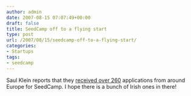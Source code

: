 ```yaml
---
author: admin
date: 2007-08-15 07:07:49+00:00
draft: false
title: SeedCamp off to a flying start
type: post
url: /2007/08/15/seedcamp-off-to-a-flying-start/
categories:
- Startups
tags:
- seedcamp
---
```


Saul Klein reports that they [received over 260](http://digg.com/tech_news/Seedcamp_Unearth_A_Bumper_Crop_Of_Startups) applications from around Europe for SeedCamp. I hope there is a bunch of Irish ones in there!


